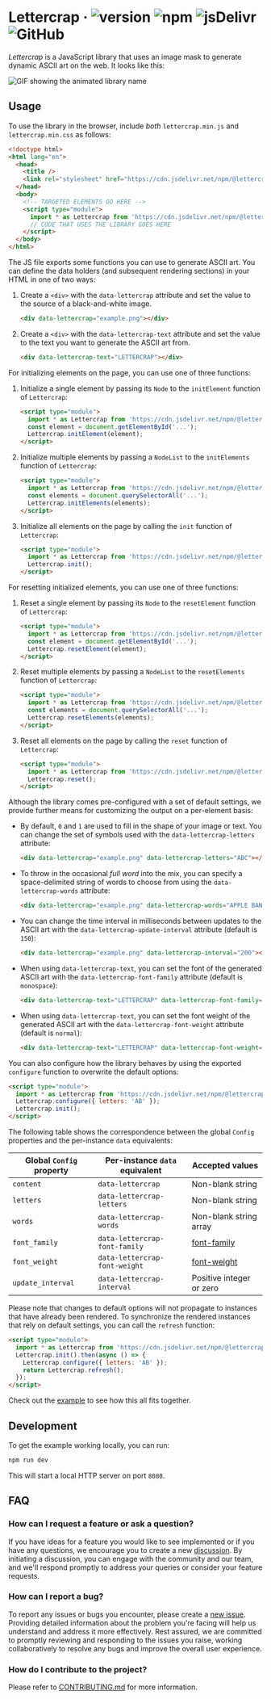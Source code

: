 # Lettercrap &middot; ![version](https://img.shields.io/npm/v/@lettercrap/web?label=version) ![npm](https://img.shields.io/npm/dm/@lettercrap/web?label=npm) ![jsDelivr](https://img.shields.io/jsdelivr/npm/hm/@lettercrap/web?label=jsDelivr) ![GitHub](https://img.shields.io/github/license/lettercrap/lettercrap?label=license)

_Lettercrap_ is a JavaScript library that uses an image mask to generate dynamic ASCII art on the web. It looks like this:

<picture>
  <source media="(prefers-color-scheme: dark)" srcset="https://github.com/dabico/lettercrap/assets/34584913/5d9e21ea-9301-49d4-a5c0-e685b762590d">
  <source media="(prefers-color-scheme: light)" srcset="https://github.com/dabico/lettercrap/assets/34584913/62f87c22-25b6-45f5-b8a4-6715ea9d394e">
  <img alt="GIF showing the animated library name" src="https://github.com/dabico/lettercrap/assets/34584913/5d9e21ea-9301-49d4-a5c0-e685b762590d">
</picture>

## Usage

To use the library in the browser, include _both_ `lettercrap.min.js` and `lettercrap.min.css` as follows:

```html
<!doctype html>
<html lang="en">
  <head>
    <title />
    <link rel="stylesheet" href="https://cdn.jsdelivr.net/npm/@lettercrap/web/dist/lettercrap.min.css" />
  </head>
  <body>
    <!-- TARGETED ELEMENTS GO HERE -->
    <script type="module">
      import * as Lettercrap from 'https://cdn.jsdelivr.net/npm/@lettercrap/web/dist/lettercrap.min.js';
      // CODE THAT USES THE LIBRARY GOES HERE
    </script>
  </body>
</html>
```

The JS file exports some functions you can use to generate ASCII art.
You can define the data holders (and subsequent rendering sections) in your HTML in one of two ways:

1. Create a `<div>` with the `data-lettercrap` attribute and set the value to the source of a black-and-white image.

   ```html
   <div data-lettercrap="example.png"></div>
   ```

2. Create a `<div>` with the `data-lettercrap-text` attribute and set
   the value to the text you want to generate the ASCII art from.

   ```html
   <div data-lettercrap-text="LETTERCRAP"></div>
   ```

For initializing elements on the page, you can use one of three functions:

1. Initialize a single element by passing its `Node` to the `initElement` function of `Lettercrap`:

   ```html
   <script type="module">
     import * as Lettercrap from 'https://cdn.jsdelivr.net/npm/@lettercrap/web/dist/lettercrap.min.js';
     const element = document.getElementById('...');
     Lettercrap.initElement(element);
   </script>
   ```

2. Initialize multiple elements by passing a `NodeList` to the `initElements` function of `Lettercrap`:

   ```html
   <script type="module">
     import * as Lettercrap from 'https://cdn.jsdelivr.net/npm/@lettercrap/web/dist/lettercrap.min.js';
     const elements = document.querySelectorAll('...');
     Lettercrap.initElements(elements);
   </script>
   ```

3. Initialize all elements on the page by calling the `init` function of `Lettercrap`:

   ```html
   <script type="module">
     import * as Lettercrap from 'https://cdn.jsdelivr.net/npm/@lettercrap/web/dist/lettercrap.min.js';
     Lettercrap.init();
   </script>
   ```

For resetting initialized elements, you can use one of three functions:

1. Reset a single element by passing its `Node` to the `resetElement` function of `Lettercrap`:

   ```html
   <script type="module">
     import * as Lettercrap from 'https://cdn.jsdelivr.net/npm/@lettercrap/web/dist/lettercrap.min.js';
     const element = document.getElementById('...');
     Lettercrap.resetElement(element);
   </script>
   ```

2. Reset multiple elements by passing a `NodeList` to the `resetElements` function of `Lettercrap`:

   ```html
   <script type="module">
     import * as Lettercrap from 'https://cdn.jsdelivr.net/npm/@lettercrap/web/dist/lettercrap.min.js';
     const elements = document.querySelectorAll('...');
     Lettercrap.resetElements(elements);
   </script>
   ```

3. Reset all elements on the page by calling the `reset` function of `Lettercrap`:

   ```html
   <script type="module">
     import * as Lettercrap from 'https://cdn.jsdelivr.net/npm/@lettercrap/web/dist/lettercrap.min.js';
     Lettercrap.reset();
   </script>
   ```

Although the library comes pre-configured with a set of default settings,
we provide further means for customizing the output on a per-element basis:

- By default, `0` and `1` are used to fill in the shape of your image or text.
  You can change the set of symbols used with the `data-lettercrap-letters` attribute:

  ```html
  <div data-lettercrap="example.png" data-lettercrap-letters="ABC"></div>
  ```

- To throw in the occasional _full word_ into the mix, you can specify a space-delimited string
  of words to choose from using the `data-lettercrap-words` attribute:

  ```html
  <div data-lettercrap="example.png" data-lettercrap-words="APPLE BANANA CHERRY"></div>
  ```

- You can change the time interval in milliseconds between updates to the ASCII art
  with the `data-lettercrap-update-interval` attribute (default is `150`):

  ```html
  <div data-lettercrap="example.png" data-lettercrap-interval="200"></div>
  ```

- When using `data-lettercrap-text`, you can set the font of the generated
  ASCII art with the `data-lettercrap-font-family` attribute (default is `monospace`):

  ```html
  <div data-lettercrap-text="LETTERCRAP" data-lettercrap-font-family="times"></div>
  ```

- When using `data-lettercrap-text`, you can set the font weight of the generated
  ASCII art with the `data-lettercrap-font-weight` attribute (default is `normal`):

  ```html
  <div data-lettercrap-text="LETTERCRAP" data-lettercrap-font-weight="bold"></div>
  ```

You can also configure how the library behaves by using the exported `configure` function to overwrite the default options:

```html
<script type="module">
  import * as Lettercrap from 'https://cdn.jsdelivr.net/npm/@lettercrap/web/dist/lettercrap.min.js';
  Lettercrap.configure({ letters: 'AB' });
  Lettercrap.init();
</script>
```

The following table shows the correspondence between the global `Config` properties and the per-instance `data` equivalents:

| Global `Config` property | Per-instance `data` equivalent | Accepted values                                                             |
| ------------------------ | ------------------------------ | --------------------------------------------------------------------------- |
| `content`                | `data-lettercrap`              | Non-blank string                                                            |
| `letters`                | `data-lettercrap-letters`      | Non-blank string                                                            |
| `words`                  | `data-lettercrap-words`        | Non-blank string array                                                      |
| `font_family`            | `data-lettercrap-font-family`  | [font-family](https://developer.mozilla.org/en-US/docs/Web/CSS/font-family) |
| `font_weight`            | `data-lettercrap-font-weight`  | [font-weight](https://developer.mozilla.org/en-US/docs/Web/CSS/font-weight) |
| `update_interval`        | `data-lettercrap-interval`     | Positive integer or zero                                                    |

Please note that changes to default options will not propagate to instances that have already been rendered.
To synchronize the rendered instances that rely on default settings, you can call the `refresh` function:

```html
<script type="module">
  import * as Lettercrap from 'https://cdn.jsdelivr.net/npm/@lettercrap/web/dist/lettercrap.min.js';
  Lettercrap.init().then(async () => {
    Lettercrap.configure({ letters: 'AB' });
    return Lettercrap.refresh();
  });
</script>
```

Check out the [example](example/index.html) to see how this all fits together.

## Development

To get the example working locally, you can run:

```bash
npm run dev
```

This will start a local HTTP server on port `8080`.

## FAQ

### How can I request a feature or ask a question?

If you have ideas for a feature you would like to see implemented or if you have any questions, we encourage you to
create a new [discussion](https://github.com/lettercrap/lettercrap/discussions/). By initiating a discussion, you can
engage with the community and our team, and we'll respond promptly to address your queries or consider your feature
requests.

### How can I report a bug?

To report any issues or bugs you encounter, please create a [new issue](https://github.com/lettercrap/lettercrap/issues/).
Providing detailed information about the problem you're facing will help us understand and address it more effectively.
Rest assured, we are committed to promptly reviewing and responding to the issues you raise, working collaboratively
to resolve any bugs and improve the overall user experience.

### How do I contribute to the project?

Please refer to [CONTRIBUTING.md](CONTRIBUTING.md) for more information.
